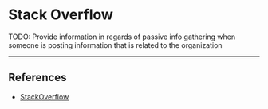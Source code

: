 # Stack Overflow

TODO: Provide information in regards of passive info gathering when someone is posting information that is related to the organization

---
## References

- [StackOverflow](https://stackoverflow.com/)
